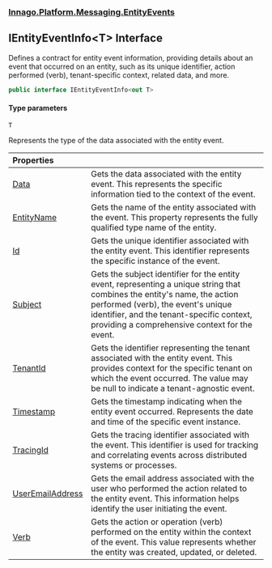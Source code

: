 ### [Innago\.Platform\.Messaging\.EntityEvents](../index.md 'Innago\.Platform\.Messaging\.EntityEvents')

## IEntityEventInfo\<T\> Interface

Defines a contract for entity event information, providing details about an event
that occurred on an entity, such as its unique identifier, action performed \(verb\),
tenant\-specific context, related data, and more\.

```csharp
public interface IEntityEventInfo<out T>
```
#### Type parameters

<a name='Innago.Platform.Messaging.EntityEvents.IEntityEventInfo_T_.T'></a>

`T`

Represents the type of the data associated with the entity event\.

| Properties | |
| :--- | :--- |
| [Data](Data.md 'Innago\.Platform\.Messaging\.EntityEvents\.IEntityEventInfo\<T\>\.Data') | Gets the data associated with the entity event\. This represents the specific information tied to the context of the event\. |
| [EntityName](EntityName.md 'Innago\.Platform\.Messaging\.EntityEvents\.IEntityEventInfo\<T\>\.EntityName') | Gets the name of the entity associated with the event\. This property represents the fully qualified type name of the entity\. |
| [Id](Id.md 'Innago\.Platform\.Messaging\.EntityEvents\.IEntityEventInfo\<T\>\.Id') | Gets the unique identifier associated with the entity event\. This identifier represents the specific instance of the event\. |
| [Subject](Subject.md 'Innago\.Platform\.Messaging\.EntityEvents\.IEntityEventInfo\<T\>\.Subject') | Gets the subject identifier for the entity event, representing a unique string that combines the entity's name, the action performed \(verb\), the event's unique identifier, and the tenant\-specific context, providing a comprehensive context for the event\. |
| [TenantId](TenantId.md 'Innago\.Platform\.Messaging\.EntityEvents\.IEntityEventInfo\<T\>\.TenantId') | Gets the identifier representing the tenant associated with the entity event\. This provides context for the specific tenant on which the event occurred\. The value may be null to indicate a tenant\-agnostic event\. |
| [Timestamp](Timestamp.md 'Innago\.Platform\.Messaging\.EntityEvents\.IEntityEventInfo\<T\>\.Timestamp') | Gets the timestamp indicating when the entity event occurred\. Represents the date and time of the specific event instance\. |
| [TracingId](TracingId.md 'Innago\.Platform\.Messaging\.EntityEvents\.IEntityEventInfo\<T\>\.TracingId') | Gets the tracing identifier associated with the event\. This identifier is used for tracking and correlating events across distributed systems or processes\. |
| [UserEmailAddress](UserEmailAddress.md 'Innago\.Platform\.Messaging\.EntityEvents\.IEntityEventInfo\<T\>\.UserEmailAddress') | Gets the email address associated with the user who performed the action related to the entity event\. This information helps identify the user initiating the event\. |
| [Verb](Verb.md 'Innago\.Platform\.Messaging\.EntityEvents\.IEntityEventInfo\<T\>\.Verb') | Gets the action or operation \(verb\) performed on the entity within the context of the event\. This value represents whether the entity was created, updated, or deleted\. |
